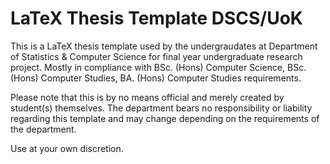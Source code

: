 # LaTeX Thesis Template DSCS/UoK

This is a LaTeX thesis template used by the undergraudates at Department of Statistics & Computer Science for final year undergraduate research project.
Mostly in compliance with BSc. (Hons) Computer Science, BSc. (Hons) Computer Studies, BA. (Hons) Computer Studies requirements.

Please note that this is by no means official and merely created by student(s) themselves. The department bears no responsibility or liability regarding this template and may change depending on the requirements of the department.

Use at your own discretion.
